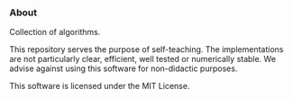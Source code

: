 ### About

Collection of algorithms.

This repository serves the purpose of self-teaching. The implementations are not particularly clear, efficient, 
well tested or numerically stable. We advise against using this software for non-didactic purposes.

This software is licensed under the MIT License.